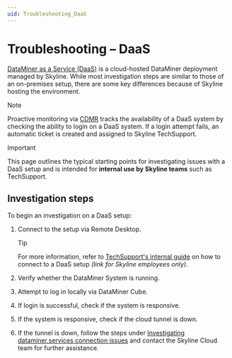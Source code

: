 ```yaml
---
uid: Troubleshooting_DaaS
---
```


# Troubleshooting – DaaS

[DataMiner as a Service (DaaS)](xref:DaaS_hosting) is a cloud-hosted DataMiner deployment managed by Skyline. While most investigation steps are similar to those of an on-premises setup, there are some key differences because of Skyline hosting the environment.

> [!NOTE]
> Proactive monitoring via [CDMR](xref:CDMR) tracks the availability of a DaaS system by checking the ability to login on a DaaS system. If a login attempt fails, an automatic ticket is created and assigned to Skyline TechSupport.

> [!IMPORTANT]
> This page outlines the typical starting points for investigating issues with a DaaS setup and is intended for **internal use by Skyline teams** such as TechSupport.

## Investigation steps

To begin an investigation on a DaaS setup:

1. Connect to the setup via Remote Desktop.

   > [!TIP]
   > For more information, refer to [TechSupport's internal guide](https://internaldocs.skyline.be/DevDocs/DaaS/AccessDaaSResources.html) on how to connect to a DaaS setup *(link for Skyline employees only)*.

1. Verify whether the DataMiner System is running.

1. Attempt to log in locally via DataMiner Cube.

1. If login is successful, check if the system is responsive.

1. If the system is responsive, check if the cloud tunnel is down.

1. If the tunnel is down, follow the steps under [Investigating dataminer.services connection issues](xref:Cloud_Connection_Issues) and contact the Skyline Cloud team for further assistance.
